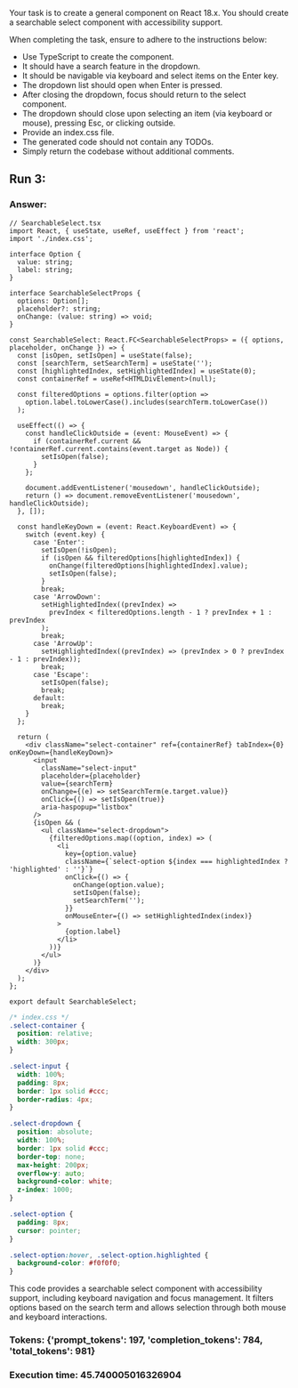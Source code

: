 Your task is to create a general component on React 18.x.
You should create a searchable select component with accessibility support.

When completing the task, ensure to adhere to the instructions below:
- Use TypeScript to create the component.
- It should have a search feature in the dropdown.
- It should be navigable via keyboard and select items on the Enter key.
- The dropdown list should open when Enter is pressed.
- After closing the dropdown, focus should return to the select component.
- The dropdown should close upon selecting an item (via keyboard or mouse), pressing Esc, or clicking outside.
- Provide an index.css file.
- The generated code should not contain any TODOs.
- Simply return the codebase without additional comments.

## Run 3:
### Answer:
```tsx
// SearchableSelect.tsx
import React, { useState, useRef, useEffect } from 'react';
import './index.css';

interface Option {
  value: string;
  label: string;
}

interface SearchableSelectProps {
  options: Option[];
  placeholder?: string;
  onChange: (value: string) => void;
}

const SearchableSelect: React.FC<SearchableSelectProps> = ({ options, placeholder, onChange }) => {
  const [isOpen, setIsOpen] = useState(false);
  const [searchTerm, setSearchTerm] = useState('');
  const [highlightedIndex, setHighlightedIndex] = useState(0);
  const containerRef = useRef<HTMLDivElement>(null);

  const filteredOptions = options.filter(option =>
    option.label.toLowerCase().includes(searchTerm.toLowerCase())
  );

  useEffect(() => {
    const handleClickOutside = (event: MouseEvent) => {
      if (containerRef.current && !containerRef.current.contains(event.target as Node)) {
        setIsOpen(false);
      }
    };

    document.addEventListener('mousedown', handleClickOutside);
    return () => document.removeEventListener('mousedown', handleClickOutside);
  }, []);

  const handleKeyDown = (event: React.KeyboardEvent) => {
    switch (event.key) {
      case 'Enter':
        setIsOpen(!isOpen);
        if (isOpen && filteredOptions[highlightedIndex]) {
          onChange(filteredOptions[highlightedIndex].value);
          setIsOpen(false);
        }
        break;
      case 'ArrowDown':
        setHighlightedIndex((prevIndex) =>
          prevIndex < filteredOptions.length - 1 ? prevIndex + 1 : prevIndex
        );
        break;
      case 'ArrowUp':
        setHighlightedIndex((prevIndex) => (prevIndex > 0 ? prevIndex - 1 : prevIndex));
        break;
      case 'Escape':
        setIsOpen(false);
        break;
      default:
        break;
    }
  };

  return (
    <div className="select-container" ref={containerRef} tabIndex={0} onKeyDown={handleKeyDown}>
      <input
        className="select-input"
        placeholder={placeholder}
        value={searchTerm}
        onChange={(e) => setSearchTerm(e.target.value)}
        onClick={() => setIsOpen(true)}
        aria-haspopup="listbox"
      />
      {isOpen && (
        <ul className="select-dropdown">
          {filteredOptions.map((option, index) => (
            <li
              key={option.value}
              className={`select-option ${index === highlightedIndex ? 'highlighted' : ''}`}
              onClick={() => {
                onChange(option.value);
                setIsOpen(false);
                setSearchTerm('');
              }}
              onMouseEnter={() => setHighlightedIndex(index)}
            >
              {option.label}
            </li>
          ))}
        </ul>
      )}
    </div>
  );
};

export default SearchableSelect;
```

```css
/* index.css */
.select-container {
  position: relative;
  width: 300px;
}

.select-input {
  width: 100%;
  padding: 8px;
  border: 1px solid #ccc;
  border-radius: 4px;
}

.select-dropdown {
  position: absolute;
  width: 100%;
  border: 1px solid #ccc;
  border-top: none;
  max-height: 200px;
  overflow-y: auto;
  background-color: white;
  z-index: 1000;
}

.select-option {
  padding: 8px;
  cursor: pointer;
}

.select-option:hover, .select-option.highlighted {
  background-color: #f0f0f0;
}
```

This code provides a searchable select component with accessibility support, including keyboard navigation and focus management. It filters options based on the search term and allows selection through both mouse and keyboard interactions.
### Tokens: {'prompt_tokens': 197, 'completion_tokens': 784, 'total_tokens': 981}
### Execution time: 45.740005016326904
